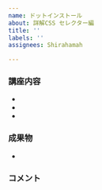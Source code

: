 ```yaml
---
name: ドットインストール
about: 詳解CSS セレクター編
title: ''
labels: ''
assignees: Shirahamah

---
```


### 講座内容
- 
- 
- 

### 成果物
- 

### コメント
